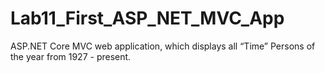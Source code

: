 # Lab11_First_ASP_NET_MVC_App
ASP.NET Core MVC web application, which displays all “Time” Persons of the year from 1927 - present. 
